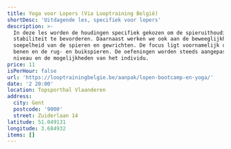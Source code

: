 ```yaml
---
title: Yoga voor Lopers (Via Looptraining België)
shortDesc: 'Uitdagende les, specifiek voor lopers'
description: >-
  In deze les worden de houdingen specifiek gekozen om de spieruithouding en de
  stabiliteit te bevorderen. Daarnaast werken we ook aan de beweeglijkheid en
  soepelheid van de spieren en gewrichten. De focus ligt voornamelijk op de
  benen en de rug- en buikspieren. De oefeningen worden steeds aangepast aan het
  niveau en de mogelijkheden van het individu.
price: 11
isPerHour: false
url: 'https://looptrainingbelgie.be/aanpak/lopen-bootcamp-en-yoga/'
date: '2 20:00'
location: Topsporthal Vlaanderen
address:
  city: Gent
  postcode: '9000'
  street: Zuiderlaan 14
latitude: 51.049131
longitude: 3.684932
items: []
---
```


